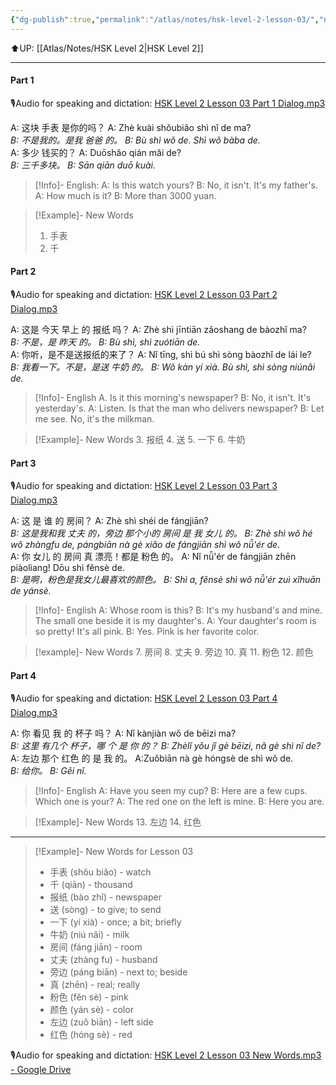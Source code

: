 ```yaml
---
{"dg-publish":true,"permalink":"/atlas/notes/hsk-level-2-lesson-03/","noteIcon":""}
---
```


⬆️UP: [[Atlas/Notes/HSK Level 2\|HSK Level 2]]

---
#### Part 1
🎙️Audio for speaking and dictation: [HSK Level 2 Lesson 03 Part 1 Dialog.mp3](https://drive.google.com/file/d/1GF64kv8U88BrYTVXieENtoFRJYfl-Fik/view?usp=drive_link)

A: 这块  手表  是你的吗？
A: Zhè kuài shǒubiǎo shì nǐ de ma?  
*B: 不是我的。是我  爸爸  的。*
*B: Bù shì wǒ de. Shì wǒ bàba de.*  
A: 多少  钱买的？
A: Duōshǎo qián mǎi de?  
*B: 三千多块。*
*B: Sān qiān duō kuài.*

> [!Info]- English:
> A: Is this watch yours?
> B: No, it isn't. It's my father's.
> A: How much is it?
> B: More than 3000 yuan.

> [!Example]- New Words
> 1. 手表 
> 2. 千

#### Part 2
🎙️Audio for speaking and dictation: [HSK Level 2 Lesson 03 Part 2 Dialog.mp3](https://drive.google.com/file/d/1hc3v7zQ0onKCkA0rmjKAt2rUGxYYfVTI/view?usp=drive_link)

A: 这是  今天  早上  的  报纸  吗？
A: Zhè shì jīntiān zǎoshang de bàozhǐ ma?  
*B: 不是，是  昨天  的。*
*B: Bù shì, shì zuótiān de.*  
A: 你听，是不是送报纸的来了？
A: Nǐ tīng, shì bú shì sòng bàozhǐ de lái le?  
*B: 我看一下。不是，是送  牛奶 的。*
*B: Wǒ kàn yí xià. Bù shì, shì sòng niúnǎi de.*

> [!Info]- English
> A. Is it this morning's newspaper?
> B: No, it isn't. It's yesterday's.
> A: Listen. Is that the man who delivers newspaper?
> B: Let me see. No, it's the milkman.


> [!Example]- New Words
> 3. 报纸
> 4. 送
> 5. 一下
> 6. 牛奶

#### Part 3
🎙️Audio for speaking and dictation: [HSK Level 2 Lesson 03 Part 3 Dialog.mp3](https://drive.google.com/file/d/11YGgw3B6J7tmrxcdTC9DF1Q6287Z5f2q/view?usp=drive_link)

A: 这 是 谁 的  房间？
A: Zhè shì shéi de fángjiān?  
*B: 这是我和我  丈夫 的，旁边  那个小的  房间  是 我  女儿 的。*
*B: Zhè shì wǒ hé wǒ zhàngfu de, pángbiān nà gè xiǎo de fángjiān shì wǒ nǚ'ér de.*  
A: 你  女儿  的 房间 真  漂亮！都是  粉色 的。
A: Nǐ nǚ'ér de fángjiān zhēn piàoliang! Dōu shì fěnsè de.  
*B: 是啊，粉色是我女儿最喜欢的颜色。*
*B: Shì a, fěnsè shì wǒ nǚ'ér zuì xǐhuān de yánsè.*

> [!Info]- English
> A: Whose room is this?
> B: It's my husband's and mine. The small one beside it is my daughter's.
> A: Your daughter's room is so pretty! It's all pink.
> B: Yes. Pink is her favorite color.

> [!example]- New Words
> 7. 房间
> 8. 丈夫
> 9. 旁边
> 10. 真
> 11. 粉色
> 12. 颜色
#### Part 4
🎙️Audio for speaking and dictation: [HSK Level 2 Lesson 03 Part 4 Dialog.mp3](https://drive.google.com/file/d/1ARtrklWRLTuhihUPwMTd-fuDxyvk1e8h/view?usp=drive_link)

A: 你  看见  我 的  杯子 吗？
A: Nǐ kànjiàn wǒ de bēizi ma?  
*B: 这里  有几个  杯子，哪 个 是 你 的？*
*B: Zhèlǐ yǒu jǐ gè bēizi, nǎ gè shì nǐ de?*  
A: 左边  那个  红色  的 是 我 的。
A:Zuǒbiān nà gè hóngsè de shì wǒ de.  
*B: 给你。*
*B: Gěi nǐ.*

> [!Info]- English
> A: Have you seen my cup?
> B: Here are a few cups. Which one is your?
> A: The red one on the left is mine.
> B: Here you are.

> [!Example]- New Words
> 13. 左边
> 14. 红色

---
> [!Example]- New Words for Lesson 03
> - 手表 (shǒu biǎo) - watch
> - 千 (qiān) - thousand
> - 报纸 (bào zhǐ) - newspaper
> - 送 (sòng) - to give; to send
> - 一下 (yí xià) - once; a bit; briefly
> - 牛奶 (niú nǎi) - milk
> - 房间 (fáng jiān) - room
> - 丈夫 (zhàng fu) - husband
> - 旁边 (páng biān) - next to; beside
> - 真 (zhēn) - real; really
> - 粉色 (fěn sè) - pink
> - 颜色 (yán sè) - color
> - 左边 (zuǒ biān) - left side
> - 红色 (hóng sè) - red

🎙️Audio for speaking and dictation: [HSK Level 2 Lesson 03 New Words.mp3 - Google Drive](https://drive.google.com/file/d/1xJmbCe59k5mxm3fOCbH6idi_W2lLH6MP/view?usp=drive_link)
